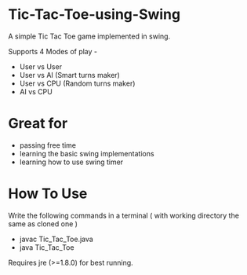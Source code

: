 # Tic-Tac-Toe-using-Swing
A simple Tic Tac Toe game implemented in swing.

Supports 4 Modes of play - 

- User vs User
- User vs AI (Smart turns maker)
- User vs CPU (Random turns maker)
- AI vs CPU

# Great for 

- passing free time
- learning the basic swing implementations
- learning how to use swing timer

# How To Use

Write the following commands in a terminal ( with working directory the same as cloned one )

- javac Tic_Tac_Toe.java
- java Tic_Tac_Toe

Requires jre (>=1.8.0) for best running.
